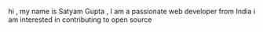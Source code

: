 hi , my name is Satyam Gupta ,
I am a passionate web developer from India
i am interested in contributing to open source
